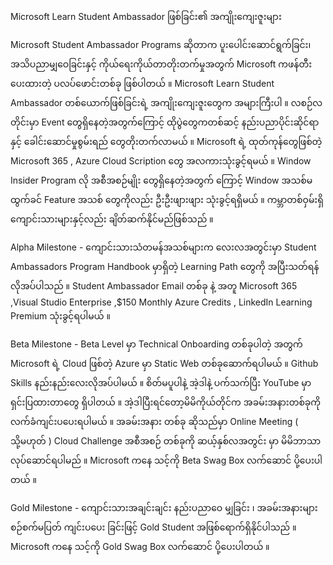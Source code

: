 Microsoft Learn Student Ambassador ဖြစ်ခြင်း၏ အကျိုးကျေးဇူးများ


Microsoft Student Ambassador Programs ဆိုတာက ပူးပေါင်းဆောင်ရွက်ခြင်း၊ အသိပညာမျှဝေခြင်းနှင့် ကိုယ်ရေးကိုယ်တာတိုးတက်မှုအတွက် Microsoft ကဖန်တီးပေးထားတဲ့ ပလပ်ဖောင်းတစ်ခု ဖြစ်ပါတယ် ။ Microsoft Learn Student Ambassador တစ်ယောက်ဖြစ်ခြင်းရဲ့ အကျိုးကျေးဇူးတွေက အများကြီးပါ ။ လစဉ်လတိုင်းမှာ Event တွေရှိနေတဲ့အတွက်ကြောင့် ထိုပွဲတွေကတစ်ဆင့် နည်းပညာပိုင်းဆိုင်ရာနှင့် ခေါင်းဆောင်မှုစွမ်းရည်‌ တွေတိုးတက်လာမယ် ။ Microsoft ရဲ့ ထုတ်ကုန်တွေဖြစ်တဲ့ Microsoft 365 , Azure Cloud Scription တွေ အလကားသုံးခွင့်ရမယ် ။ Window Insider Program လို အစီအစဉ်မျိုး‌ တွေရှိနေတဲ့အတွက်‌ ကြောင့် Window အသစ်မထွက်ခင် Feature အသစ်‌ တွေကိုလည်း ဦးဦးဖျားဖျား သုံးခွင့်ရရှိမယ် ။ ကမ္ဘာတစ်ဝှမ်းရှိ ကျောင်းသားများနှင့်လည်း ချိတ်ဆက်နိုင်မည်ဖြစ်သည် ။

Alpha Milestone - ကျောင်းသားသံတမန်အသစ်များက လေးလအတွင်းမှာ Student Ambassadors Program Handbook မှာရှိတဲ့ Learning Path တွေကို အပြီးသတ်ရန် လိုအပ်ပါသည် ။ Student Ambassador Email တစ်ခု နဲ့ အတူ Microsoft 365 ,Visual Studio Enterprise ,$150 Monthly Azure Credits , LinkedIn Learning Premium သုံးခွင့်ရပါမယ် ။

Beta Milestone - Beta Level မှာ Technical Onboarding တစ်ခုပါတဲ့ အတွက် Microsoft ရဲ့ Cloud ဖြစ်တဲ့ Azure မှာ Static Web တစ်ခုဆောက်ရပါမယ် ။ Github Skills နည်းနည်း‌လေးလိုအပ်ပါမယ် ။ စိတ်မပူပါနဲ့ အဲ့ဒါနဲ့ ပက်သက်ပြီး YouTube မှာရှင်းပြထားတာတွေ ရှိပါတယ် ။ အဲ့ဒါပြီးရင်တော့မိမိကိုယ်တိုင်က အခမ်းအနားတစ်ခုကို လက်ခံကျင်းပပေးရပါမယ် ။ အခမ်းအနား တစ်ခု ဆိုသည်မှာ Online Meeting ( သို့မဟုတ် ) Cloud Challenge အစီအစဉ် တစ်ခုကို ဆယ့်နှစ်လအတွင်း မှာ မိမိဘာသာ လုပ်ဆောင်ရပါမည် ။ Microsoft ကနေ သင့်ကို Beta Swag Box လက်ဆောင် ပို့ပေးပါတယ် ။ 

Gold Milestone - ကျောင်းသားအချင်းချင်း နည်းပညာဝေ မျှခြင်း ၊ အခမ်းအနားများ စဉ်စက်မပြတ် ကျင်းပပေး ခြင်းဖြင့် Gold Student အဖြစ်ရောက်ရှိနိုင်ပါသည် ။ Microsoft ကနေ သင့်ကို Gold Swag Box လက်ဆောင် ပို့ပေးပါတယ် ။ 